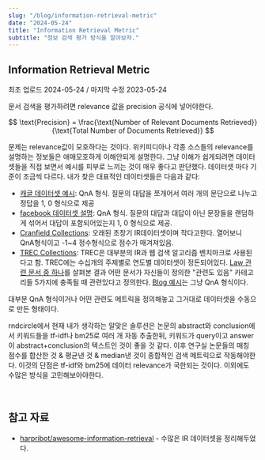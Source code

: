 ```yaml
---
slug: "/blog/information-retrieval-metric"
date: "2024-05-24"
title: "Information Retrieval Metric"
subtitle: "정보 검색 평가 방식을 알아보자."
---
```


## **Information Retrieval Metric**

<p class="text-time">최초 업로드 2024-05-24 / 마지막 수정 2023-05-24</p>

문서 검색을 평가하려면 relevance 값을 precision 공식에 넣어야한다.

$$
\text{Precision} = \frac{\text{Number of Relevant Documents Retrieved}}{\text{Total Number of Documents Retrieved}}
$$

문제는 relevance값이 모호하다는 것이다. 위키피디아나 각종 소스들의 relevance를 설명하는 정보들은 애매모호하게 이해안되게 설명한다. 그냥 이해가 쉽게되려면 데이터셋들을 직접 보면서 예시를 피부로 느끼는 것이 매우 좋다고 판단했다. 데이터셋 마다 기준이 조금씩 다르다. 내가 찾은 대표적인 데이터셋들은 다음과 같다:

- [캐글 데이터셋 예시](https://www.kaggle.com/datasets/dmaso01dsta/cisi-a-dataset-for-information-retrieval/data?select=CISI.REL): QnA 형식. 질문의 대답을 쪼개어서 여러 개의 문단으로 나누고 정답을 1, 0 형식으로 제공
- [facebook 데이터셋 설명](https://haystack.deepset.ai/benchmarks): QnA 형식. 질문의 대답과 대답이 아닌 문장들을 랜덤하게 섞어서 대답이 포함되어있는지 1, 0 형식으로 제공.
- [Cranfield Collections](http://ir.dcs.gla.ac.uk/resources/test_collections/cran/): 오래된 초창기 IR데이터셋이며 작다고한다. 열어보니 QnA형식이고 -1~4 정수형식으로 점수가 매겨져있음.
- [TREC Collections](http://trec.nist.gov/data.html): TREC은 대부분의 IR과 웹 검색 알고리즘 벤치마크로 사용된다고 함. TREC에는 수십개의 주제별로 연도별 데이터셋이 정돈되어있다. [Law 관련 문서 중 하나](https://trec-legal.umiacs.umd.edu/guidelines/topic401.pdf)를 살펴본 결과 어떤 문서가 자신들이 정의한 "관련도 있음" 카테고리들 5가지에 충족될 때 관련있다고 정의한다. [Blog 예시](https://trec.nist.gov/data/blog/06/06.topics.851-900.txt)는 그냥 QnA 형식이다.

대부분 QnA 형식이거나 어떤 관련도 메트릭을 정의해놓고 그거대로 데이터셋을 수동으로 만든 형태이다.

rndcircle에서 현재 내가 생각하는 알맞은 솔루션은 논문의 abstract와 conclusion에서 키워드들을 tf-idf나 bm25로 여러 개 자동 추출한뒤, 키워드가 query이고 answer이 abstract+conclusion의 텍스트인 것이 좋을 것 같다. 이후 연구실 논문들의 매칭 점수를 합산한 것 & 평균낸 것 & median낸 것이 종합적인 검색 메트릭으로 작동해야한다. 이것의 단점은 tf-idf와 bm25에 데이터 relevance가 국한되는 것이다. 이외에도 수많은 방식을 고민해보아야한다.

<br/>

## **참고 자료**

- [harpribot/awesome-information-retrieval](https://github.com/harpribot/awesome-information-retrieval) - 수많은 IR 데이터셋을 정리해두었다.
